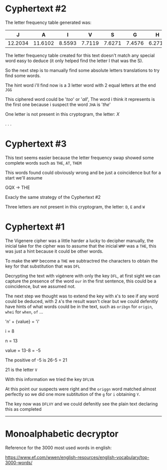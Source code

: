 # Cyphertext #2

The letter frequency table generated was:

|J|A|I|V|S|G|H|Y|Z|N|P|E|U|L|K|Q|T|R|W|M|F|O|C|D|B|X|
|:-:|:-:|:-:|:-:|:-:|:-:|:-:|:-:|:-:|:-:|:-:|:-:|:-:|:-:|:-:|:-:|:-:|:-:|:-:|:-:|:-:|:-:|:-:|:-:|:-:|:-:|
|12.2034| 11.6102| 8.5593| 7.7119| 7.6271| 7.4576| 6.2712| 5.5085| 4.0678| 3.8136| 3.6441| 3.1356| 3.1356| 2.4576| 2.4576| 2.2034| 1.6949| 1.6949| 1.4407| 1.3559| 1.2712| 0.339| 0.1695| 0.0847| 0.0847| 0.0|

The letter frequency table created for this text doesn't match any special word easy to deduce (it only helped find the letter I that was the S).

So the next step is to manually find some absolute letters translations to try find some words.

The hint word i'll find now is a 3 letter word with 2 equal letters at the end `JGG`

This ciphered word could be '_too_' or '_all_', The word i think it represents is the first one because i suspect the word `JHA` is '_the_'

One letter is not present in this cryptogram, the letter: _X_

. . .

# Cyphertext #3

This text seems easier because the letter frequency swap showed some complete words such as `THE`, `AT`, `THEM`

This words found could obviously wrong and be just a coincidence but for a start we'll assume

GQX -> THE

Exacly the same strategy of the Cyphertext #2

Three letters are not present in this cryptogram, the letter: `D`, `E` and `W`

# Cyphertext #1

The Vigenere cipher was a little harder a lucky to decipher manually, the inicial take for the cipher was to assume that 
the inicial `WMP` was a `THE`, this was just a hint because it could be other words.

To make the `WMP` become a `THE` we subtractred the characters to obtain the key for that substitution that was `DFL`

Decrypting the text with vigénere with only the key `DFL`,
at first sight we can capture the presence of the word `our` in the first sentence, this could be a coincidence, but we assumed not.

The next step we thought was to extend the key with `A`'s to see if any word could be deduced, with 2 `A`'s the result wasn't clear 
but we could defenitly have hints of what words could be in the text, such as `oribgn` for `origin`, `whei` for `when`, `of` ...

'n' + {value} = 'i'

i = 8

n = 13

value = 13-8 = -5

The positive of -5 is 26-5 = 21

21 is the letter `V`

With this information we tried the key `DFLVA`

At this point our suspects were right and the `origgn` word matched almost perfectly so we did one more subtitution of the `g` for `i` obtaining `Y`.

The key now was `DFLVY` and we could defenitly see the plain text declaring this as completed

<!-- All the cipher texts were decrypted with help of a `match` function and the words.txt file -->

___
# Monoalphabetic decryptor

Reference for the 3000 most used words in english:

https://www.ef.com/wwen/english-resources/english-vocabulary/top-3000-words/


